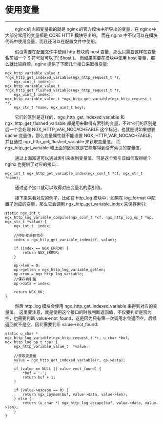 # 使用变量
***

&emsp;&emsp;
nginx 的内部变量指的就是 nginx 的官方模块中所导出的变量，在 nginx 中大部分常用的变量都是 CORE HTTP 模块导出的。
而在 nginx 中不仅可以在模块代码中使用变量，而且还可以在配置文件中使用。

&emsp;&emsp;
假设需要在配置文件中使用 http 模块的 host 变量，那么只需要这样在变量名前加一个 $ 符号就可以了( $host )。
而如果需要在模块中使用 host 变量，那么就比较麻烦，nginx 提供了下面几个接口来取得变量:

    ngx_http_variable_value_t *ngx_http_get_indexed_variable(ngx_http_request_t *r,
        ngx_uint_t index);
    ngx_http_variable_value_t *ngx_http_get_flushed_variable(ngx_http_request_t *r,
        ngx_uint_t index);
    ngx_http_variable_value_t *ngx_http_get_variable(ngx_http_request_t *r,
        ngx_str_t *name, ngx_uint_t key);

&emsp;&emsp;
它们的区别是这样的，ngx_http_get_indexed_variable 和 ngx_http_get_flushed_variable 都是用来取得有索引的变量，不过它们的区别是后一个会处理 NGX_HTTP_VAR_NOCACHEABLE 这个标记，也就是说如果想要 cache 变量值，那么变量属性就不能设置 NGX_HTTP_VAR_NOCACHEABLE，并且通过 ngx_http_get_flushed_variable 来获取变量值。
而 ngx_http_get_variable 和上面的区别就是它能够得到没有索引的变量值。

&emsp;&emsp;
通过上面知道可以通过索引来得到变量值，可是这个索引该如何取得呢？
nginx 也提供了对应的接口：

    ngx_int_t ngx_http_get_variable_index(ngx_conf_t *cf, ngx_str_t *name);

&emsp;&emsp;
通过这个接口就可以取得对应变量名的索引值。

&emsp;&emsp;
接下来来看对应的例子，比如在 http_log 模块中，如果在 log_format 中配置了对应的变量，那么它会调用 ngx_http_get_variable_index 来保存索引:

    static ngx_int_t
    ngx_http_log_variable_compile(ngx_conf_t *cf, ngx_http_log_op_t *op, ngx_str_t *value) {
        ngx_int_t  index;

        //得到变量的索引
        index = ngx_http_get_variable_index(cf, value);

        if (index == NGX_ERROR) {
            return NGX_ERROR;
        }

        op->len = 0;
        op->getlen = ngx_http_log_variable_getlen;
        op->run = ngx_http_log_variable;
        //保存索引值
        op->data = index;

        return NGX_OK;
    }

&emsp;&emsp;
然后 http_log 模块会使用 ngx_http_get_indexed_variable 来得到对应的变量值。
这里要注意，就是使用这个接口的时候判断返回值，不仅要判断是否为空，也需要判断 value->not_found，这是因为只有第一次调用才会返回空，后续返回就不是空，因此需要判断 value->not_found:

    static u_char *
    ngx_http_log_variable(ngx_http_request_t *r, u_char *buf, ngx_http_log_op_t *op) {
        ngx_http_variable_value_t  *value;

        //获取变量值
        value = ngx_http_get_indexed_variable(r, op->data);

        if (value == NULL || value->not_found) {
            *buf = '-';
            return buf + 1;
        }

        if (value->escape == 0) {
            return ngx_cpymem(buf, value->data, value->len);
        } else {
            return (u_char *) ngx_http_log_escape(buf, value->data, value->len);
        }
    }